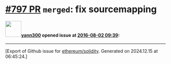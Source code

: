 # [\#797 PR](https://github.com/ethereum/solidity/pull/797) `merged`: fix sourcemapping

#### <img src="https://avatars.githubusercontent.com/u/6940742?v=4" width="50">[yann300](https://github.com/yann300) opened issue at [2016-08-02 09:39](https://github.com/ethereum/solidity/pull/797):






-------------------------------------------------------------------------------



[Export of Github issue for [ethereum/solidity](https://github.com/ethereum/solidity). Generated on 2024.12.15 at 06:45:24.]
